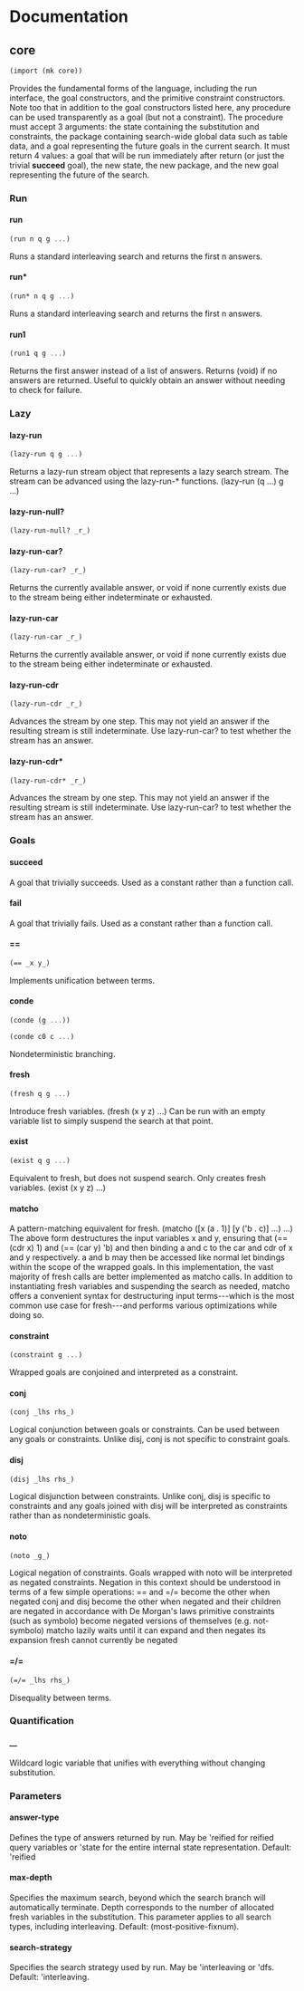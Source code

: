 # Documentation
## core
```scheme
(import (mk core))
```
Provides the fundamental forms of the language, including the run interface, the goal constructors, and the primitive constraint constructors.
Note too that in addition to the goal constructors listed here, any procedure can be used transparently as a goal (but not a constraint). The procedure must accept 3 arguments: the state containing the substitution and constraints, the package containing search-wide global data such as table data, and a goal representing the future goals in the current search. It must return 4 values: a goal that will be run immediately after return (or just the trivial **succeed** goal), the new state, the new package, and the new goal representing the future of the search.
### Run
#### run
```scheme
(run n q g ...)
```
Runs a standard interleaving search and returns the first n answers.
#### run*
```scheme
(run* n q g ...)
```
Runs a standard interleaving search and returns the first n answers.
#### run1
```scheme
(run1 q g ...)
```
Returns the first answer instead of a list of answers. Returns (void) if no answers are returned. Useful to quickly obtain an answer without needing to check for failure.
### Lazy
#### lazy-run
```scheme
(lazy-run q g ...)
```
Returns a lazy-run stream object that represents a lazy search stream. The stream can be advanced using the lazy-run-* functions.
(lazy-run (q ...) g ...)
#### lazy-run-null?
```scheme
(lazy-run-null? _r_)
```
#### lazy-run-car?
```scheme
(lazy-run-car? _r_)
```
Returns the currently available answer, or void if none currently exists due to the stream being either indeterminate or exhausted.
#### lazy-run-car
```scheme
(lazy-run-car _r_)
```
Returns the currently available answer, or void if none currently exists due to the stream being either indeterminate or exhausted.
#### lazy-run-cdr
```scheme
(lazy-run-cdr _r_)
```
Advances the stream by one step. This may not yield an answer if the resulting stream is still indeterminate. Use lazy-run-car? to test whether the stream has an answer.
#### lazy-run-cdr*
```scheme
(lazy-run-cdr* _r_)
```
Advances the stream by one step. This may not yield an answer if the resulting stream is still indeterminate. Use lazy-run-car? to test whether the stream has an answer.
### Goals
#### succeed
A goal that trivially succeeds. Used as a constant rather than a function call.
#### fail
A goal that trivially fails. Used as a constant rather than a function call.
#### ==
```scheme
(== _x y_)
```
Implements unification between terms.
#### conde
```scheme
(conde (g ...))
```
```scheme
(conde c0 c ...)
```
Nondeterministic branching.
#### fresh
```scheme
(fresh q g ...)
```
Introduce fresh variables.
(fresh (x y z) ...)
Can be run with an empty variable list to simply suspend the search at that point.
#### exist
```scheme
(exist q g ...)
```
Equivalent to fresh, but does not suspend search. Only creates fresh variables.
(exist (x y z) ...)
#### matcho
A pattern-matching equivalent for fresh.
(matcho ([x (a . 1)] [y ('b . c)] ...) ...)
The above form destructures the input variables x and y, ensuring that (== (cdr x) 1) and (== (car y) 'b) and then binding a and c to the car and cdr of x and y respectively. a and b may then be accessed like normal let bindings within the scope of the wrapped goals.
In this implementation, the vast majority of fresh calls are better implemented as matcho calls. In addition to instantiating fresh variables and suspending the search as needed, matcho offers a convenient syntax for destructuring input terms---which is the most common use case for fresh---and performs various optimizations while doing so.
#### constraint
```scheme
(constraint g ...)
```
Wrapped goals are conjoined and interpreted as a constraint.
#### conj
```scheme
(conj _lhs rhs_)
```
Logical conjunction between goals or constraints.
Can be used between any goals or constraints. Unlike disj, conj is not specific to constraint goals.
#### disj
```scheme
(disj _lhs rhs_)
```
Logical disjunction between constraints.
Unlike conj, disj is specific to constraints and any goals joined with disj will be interpreted as constraints rather than as nondeterministic goals.
#### noto
```scheme
(noto _g_)
```
Logical negation of constraints.
Goals wrapped with noto will be interpreted as negated constraints. Negation in this context should be understood in terms of a few simple operations:
== and =/= become the other when negated
conj and disj become the other when negated and their children are negated in accordance with De Morgan's laws
primitive constraints (such as symbolo) become negated versions of themselves (e.g. not-symbolo)
matcho lazily waits until it can expand and then negates its expansion
fresh cannot currently be negated
#### =/=
```scheme
(=/= _lhs rhs_)
```
Disequality between terms.
### Quantification
#### __
Wildcard logic variable that unifies with everything without changing substitution.
### Parameters
#### answer-type
Defines the type of answers returned by run. May be 'reified for reified query variables or 'state for the entire internal state representation.
Default: 'reified
#### max-depth
Specifies the maximum search, beyond which the search branch will automatically terminate. Depth corresponds to the number of allocated fresh variables in the substitution. This parameter applies to all search types, including interleaving.
Default: (most-positive-fixnum).
#### search-strategy
Specifies the search strategy used by run. May be 'interleaving or 'dfs.
Default: 'interleaving.
